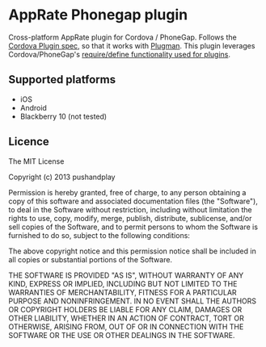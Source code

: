 # AppRate Phonegap plugin #

Cross-platform AppRate plugin for Cordova / PhoneGap.
Follows the [Cordova Plugin spec](http://docs.phonegap.com/en/3.0.0rc1/guide_plugins_plugin_spec.md.html#Plugin%20Specification), so that it works with [Plugman](https://github.com/apache/cordova-plugman).
This plugin leverages Cordova/PhoneGap's [require/define functionality used for plugins](http://simonmacdonald.blogspot.ca/2012/08/so-you-wanna-write-phonegap-200-android.html).

## Supported platforms ##
+ iOS
+ Android
+ Blackberry 10 (not tested)


## Licence ##

The MIT License

Copyright (c) 2013 pushandplay

Permission is hereby granted, free of charge, to any person obtaining a copy of this software and associated documentation files (the "Software"), to deal in the Software without restriction, including without limitation the rights to use, copy, modify, merge, publish, distribute, sublicense, and/or sell copies of the Software, and to permit persons to whom the Software is furnished to do so, subject to the following conditions:

The above copyright notice and this permission notice shall be included in all copies or substantial portions of the Software.

THE SOFTWARE IS PROVIDED "AS IS", WITHOUT WARRANTY OF ANY KIND, EXPRESS OR IMPLIED, INCLUDING BUT NOT LIMITED TO THE WARRANTIES OF MERCHANTABILITY, FITNESS FOR A PARTICULAR PURPOSE AND NONINFRINGEMENT. IN NO EVENT SHALL THE AUTHORS OR COPYRIGHT HOLDERS BE LIABLE FOR ANY CLAIM, DAMAGES OR OTHER LIABILITY, WHETHER IN AN ACTION OF CONTRACT, TORT OR OTHERWISE, ARISING FROM, OUT OF OR IN CONNECTION WITH THE SOFTWARE OR THE USE OR OTHER DEALINGS IN THE SOFTWARE.

